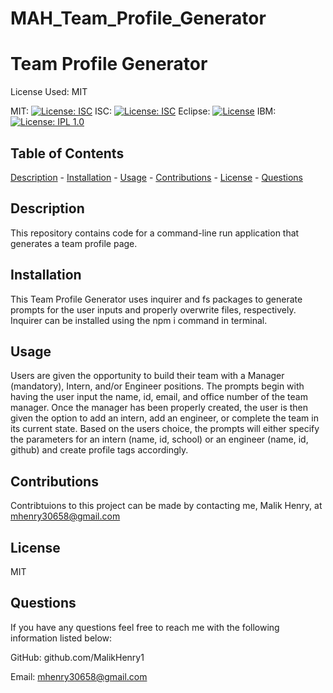 # MAH_Team_Profile_Generator


# Team Profile Generator
 
 License Used: MIT

  MIT: 
  [![License: ISC](https://img.shields.io/badge/License-ISC-blue.svg)](https://opensource.org/licenses/ISC)
  ISC: [![License: ISC](https://img.shields.io/badge/License-ISC-blue.svg)](https://opensource.org/licenses/ISC)
  Eclipse: [![License](https://img.shields.io/badge/License-EPL_1.0-red.svg)](https://opensource.org/licenses/EPL-1.0)
  IBM: [![License: IPL 1.0](https://img.shields.io/badge/License-IPL_1.0-blue.svg)](https://opensource.org/licenses/IPL-1.0)


  ## Table of Contents
  [Description](#description)
    - [Installation](#installation)
    - [Usage](#usage)
    - [Contributions](#contributions)
    - [License](#license)
    - [Questions](#questions)

  ## Description 
  
  This repository contains code for a command-line run application that generates a team profile page. 
    
  ## Installation 
  
  This Team Profile Generator uses inquirer and fs packages to generate prompts for the user inputs and properly overwrite files, respectively. Inquirer can be installed using the npm i command in terminal. 

  ## Usage 
  
  Users are given the opportunity to build their team with a Manager (mandatory), Intern, and/or Engineer positions. The prompts begin with having the user input the name, id, email, and office number of the team manager. Once the manager has been properly created, the user is then given the option to add an intern, add an engineer, or complete the team in its current state. Based on the users choice, the prompts will either specify the parameters for an intern (name, id, school) or an engineer (name, id, github) and create profile tags accordingly. 

  ## Contributions 
  
  Contribtuions to this project can be made by contacting me, Malik Henry, at mhenry30658@gmail.com

  ## License 
  
  MIT

  ## Questions
  If you have any questions feel free to reach me with the following information listed below:

  GitHub: github.com/MalikHenry1 
  
  Email: mhenry30658@gmail.com
    
    


    